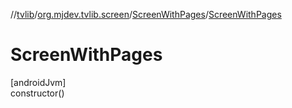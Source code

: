 //[tvlib](../../../index.md)/[org.mjdev.tvlib.screen](../index.md)/[ScreenWithPages](index.md)/[ScreenWithPages](-screen-with-pages.md)

# ScreenWithPages

[androidJvm]\
constructor()
